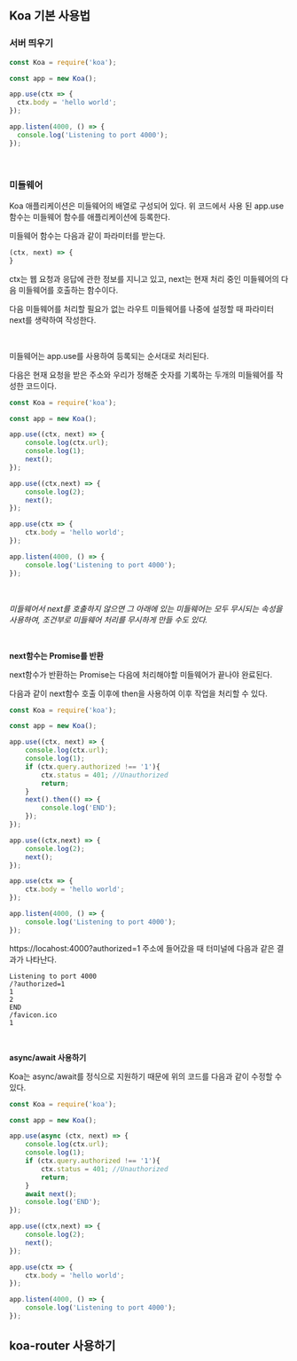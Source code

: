 ## Koa 기본 사용법

### 서버 띄우기

```javascript
const Koa = require('koa');

const app = new Koa();

app.use(ctx => {
  ctx.body = 'hello world';
});

app.listen(4000, () => {
  console.log('Listening to port 4000');
});
```
</br>

### 미들웨어

Koa 애플리케이션은 미들웨어의 배열로 구성되어 있다. 위 코드에서 사용 된 app.use 함수는 미들웨어 함수를 애플리케이션에 등록한다.

미들웨어 함수는 다음과 같이 파라미터를 받는다.

```javascript
(ctx, next) => {
}
```

ctx는 웹 요청과 응답에 관한 정보를 지니고 있고, next는 현재 처리 중인 미들웨어의 다음 미들웨어를 호출하는 함수이다.

다음 미들웨어를 처리할 필요가 없는 라우트 미들웨어를 나중에 설정할 때 파라미터 next를 생략하여 작성한다.

</br>

미들웨어는 app.use를 사용하여 등록되는 순서대로 처리된다.

다음은 현재 요청을 받은 주소와 우리가 정해준 숫자를 기록하는 두개의 미들웨어를 작성한 코드이다.

```javascript
const Koa = require('koa');

const app = new Koa();

app.use((ctx, next) => {
    console.log(ctx.url);
    console.log(1);
    next();
});

app.use((ctx,next) => {
    console.log(2);
    next();
});

app.use(ctx => {
    ctx.body = 'hello world';
});

app.listen(4000, () => {
    console.log('Listening to port 4000');
});
```
</br>

_미들웨어서 next를 호출하지 않으면 그 아래에 있는 미들웨어는 모두 무시되는 속성을 사용하여, 조건부로 미들웨어 처리를 무시하게 만들 수도 있다._

</br>

**next함수는 Promise를 반환**

next함수가 반환하는 Promise는 다음에 처리해야할 미들웨어가 끝나야 완료된다.

다음과 같이 next함수 호출 이후에 then을 사용하여 이후 작업을 처리할 수 있다.

```javascript
const Koa = require('koa');

const app = new Koa();

app.use((ctx, next) => {
    console.log(ctx.url);
    console.log(1);
    if (ctx.query.authorized !== '1'){
        ctx.status = 401; //Unauthorized
        return;
    }
    next().then(() => {
        console.log('END');
    });
});

app.use((ctx,next) => {
    console.log(2);
    next();
});

app.use(ctx => {
    ctx.body = 'hello world';
});

app.listen(4000, () => {
    console.log('Listening to port 4000');
});
```
https://locahost:4000?authorized=1 주소에 들어갔을 때 터미널에 다음과 같은 결과가 나타난다.
```
Listening to port 4000
/?authorized=1
1
2
END
/favicon.ico
1
```

</br>

**async/await 사용하기**

Koa는 async/await를 정식으로 지원하기 때문에 위의 코드를 다음과 같이 수정할 수 있다.

```javascript
const Koa = require('koa');

const app = new Koa();

app.use(async (ctx, next) => {
    console.log(ctx.url);
    console.log(1);
    if (ctx.query.authorized !== '1'){
        ctx.status = 401; //Unauthorized
        return;
    }
    await next();
    console.log('END');
});

app.use((ctx,next) => {
    console.log(2);
    next();
});

app.use(ctx => {
    ctx.body = 'hello world';
});

app.listen(4000, () => {
    console.log('Listening to port 4000');
});
```

## koa-router 사용하기
